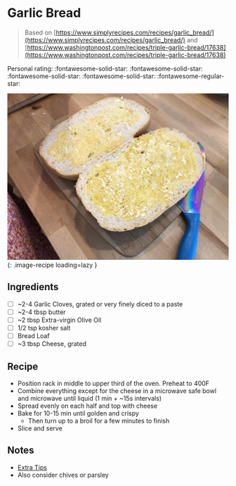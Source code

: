 # Garlic Bread

> Based on [https://www.simplyrecipes.com/recipes/garlic_bread/](https://www.simplyrecipes.com/recipes/garlic_bread/) and [https://www.washingtonpost.com/recipes/triple-garlic-bread/17638](https://www.washingtonpost.com/recipes/triple-garlic-bread/17638)

<!-- {cts} rating=4; (User can specify rating on scale of 1-5) -->

Personal rating: :fontawesome-solid-star: :fontawesome-solid-star: :fontawesome-solid-star: :fontawesome-solid-star: :fontawesome-regular-star:

<!-- {cte} -->

<!-- {cts} name_image=garlic_bread.jpeg; (User can specify image name) -->

![garlic_bread.jpeg](./garlic_bread.jpeg){: .image-recipe loading=lazy }

<!-- {cte} -->

## Ingredients

- [ ] ~2-4 Garlic Cloves, grated or very finely diced to a paste
- [ ] ~2-4 tbsp butter
- [ ] ~2 tbsp Extra-virgin Olive Oil
- [ ] 1/2 tsp kosher salt
- [ ] Bread Loaf
- [ ] ~3 tbsp Cheese, grated

## Recipe

- Position rack in middle to upper third of the oven. Preheat to 400F
- Combine everything except for the cheese in a microwave safe bowl and microwave until liquid (1 min + ~15s intervals)
- Spread evenly on each half and top with cheese
- Bake for 10-15 min until golden and crispy
    - Then turn up to a broil for a few minutes to finish
- Slice and serve

## Notes

- [Extra Tips](https://www.budgetbytes.com/garlic-bread/)
- Also consider chives or parsley
